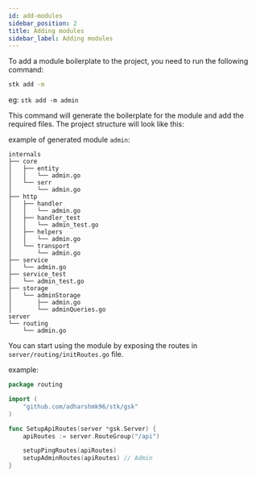 ```yaml
---
id: add-modules
sidebar_position: 2
title: Adding modules
sidebar_label: Adding modules
---
```


To add a module boilerplate to the project, you need to run the following command:

```bash
stk add -m
```

eg: `stk add -m admin`

This command will generate the boilerplate for the module and add the required files. The project structure will look like this:

example of generated module `admin`:

```
internals
├── core
│   ├── entity
│   │   └── admin.go
│   └── serr
│       └── admin.go
├── http
│   ├── handler
│   │   └── admin.go
│   ├── handler_test
│   │   └── admin_test.go
│   ├── helpers
│   │   └── admin.go
│   └── transport
│       └── admin.go
├── service
│   └── admin.go
├── service_test
│   └── admin_test.go
├── storage
│   └── adminStorage
│       ├── admin.go
│       └── adminQueries.go
server
└── routing
    └── admin.go        
```

You can start using the module by exposing the routes in `server/routing/initRoutes.go` file.

example:

```go
package routing

import (
	"github.com/adharshmk96/stk/gsk"
)

func SetupApiRoutes(server *gsk.Server) {
	apiRoutes := server.RouteGroup("/api")

	setupPingRoutes(apiRoutes)
	setupAdminRoutes(apiRoutes) // Admin 
}
```


